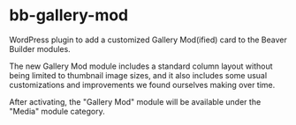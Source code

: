 # bb-gallery-mod

WordPress plugin to add a customized Gallery Mod(ified) card to the Beaver Builder modules.  

The new Gallery Mod module includes a standard column layout without being limited to thumbnail image sizes, and it also includes some usual customizations and improvements we found ourselves making over time.

After activating, the "Gallery Mod" module will be available under the "Media" module category.
